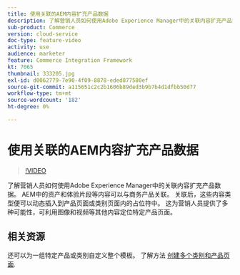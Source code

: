 ```yaml
---
title: 使用关联的AEM内容扩充产品数据
description: 了解营销人员如何使用Adobe Experience Manager中的关联内容扩充产品数据。 AEM中的资产和体验片段等内容可以与商务产品关联。 关联后，这些内容类型便可以动态插入到产品页面或类别页面内的占位符中。 这为营销人员提供了多种可能性，可利用图像和视频等其他内容定位特定产品页面。
sub-product: Commerce
version: cloud-service
doc-type: feature-video
activity: use
audience: marketer
feature: Commerce Integration Framework
kt: 7065
thumbnail: 333205.jpg
exl-id: d0062779-7e90-4f09-8878-eded877580ef
source-git-commit: a115651c2c2b1606b89ded3b9b7b4d1dfbb50d77
workflow-type: tm+mt
source-wordcount: '182'
ht-degree: 0%

---
```


# 使用关联的AEM内容扩充产品数据

>[!VIDEO](https://video.tv.adobe.com/v/333205/?quality=12&learn=on)

了解营销人员如何使用Adobe Experience Manager中的关联内容扩充产品数据。 AEM中的资产和体验片段等内容可以与商务产品关联。 关联后，这些内容类型便可以动态插入到产品页面或类别页面内的占位符中。 这为营销人员提供了多种可能性，可利用图像和视频等其他内容定位特定产品页面。

## 相关资源

还可以为一组特定产品或类别自定义整个模板。 了解方法 [创建多个类别和产品页面](./multi-template-usage.md).
